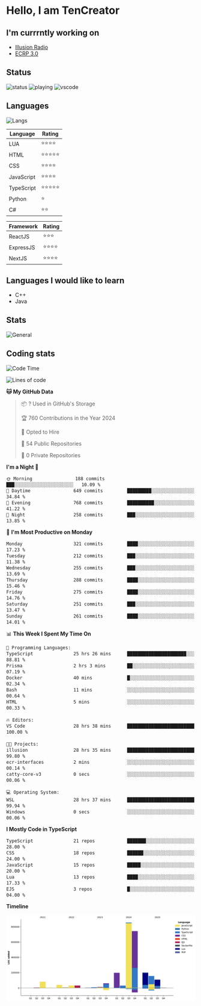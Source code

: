 # Hello, I am TenCreator

## I'm currrntly working on
- [Illusion Radio](https://illusionradio.co.uk/)
- [ECRP 3.0](http://github.com/Emerald-Coast-Roleplay/)

## Status
![status](https://api.statusbadges.me/badge/status/518334475038359555?simple=true&style=for-the-badge)
![playing](https://api.statusbadges.me/badge/playing/518334475038359555?style=for-the-badge)
![vscode](https://api.statusbadges.me/badge/vscode/518334475038359555?style=for-the-badge)

## Languages
![Langs](https://github-readme-stats.vercel.app/api/top-langs/?username=tencreator&layout=compact&theme=radical)


|Language|Rating|
|--------|------|
|LUA|⭐️⭐️⭐️⭐️|
|HTML|⭐️⭐️⭐️⭐️⭐️|
|CSS|⭐️⭐️⭐️⭐️|
|JavaScript|⭐️⭐️⭐️⭐️|
|TypeScript|⭐️⭐️⭐️⭐️⭐️|
|Python|⭐️|
|C#|⭐️⭐️ |

|Framework|Rating|
|--------|------|
|ReactJS|⭐️⭐️⭐|
|ExpressJS|⭐️⭐️⭐️⭐️|
|NextJS|⭐️⭐️⭐⭐️|

## Languages I would like to learn
- C++
- Java

## Stats
![General](https://github-readme-stats.vercel.app/api?username=tencreator&show_icons=true&theme=radical)

## Coding stats

<!--START_SECTION:waka-->
![Code Time](http://img.shields.io/badge/Code%20Time-349%20hrs%2030%20mins-blue)

![Lines of code](https://img.shields.io/badge/From%20Hello%20World%20I%27ve%20Written-1.9%20million%20lines%20of%20code-blue)

**🐱 My GitHub Data** 

> 📦 ? Used in GitHub's Storage 
 > 
> 🏆 760 Contributions in the Year 2024
 > 
> 💼 Opted to Hire
 > 
> 📜 54 Public Repositories 
 > 
> 🔑 0 Private Repositories 
 > 
**I'm a Night 🦉** 

```text
🌞 Morning                188 commits         ███░░░░░░░░░░░░░░░░░░░░░░   10.09 % 
🌆 Daytime                649 commits         █████████░░░░░░░░░░░░░░░░   34.84 % 
🌃 Evening                768 commits         ██████████░░░░░░░░░░░░░░░   41.22 % 
🌙 Night                  258 commits         ███░░░░░░░░░░░░░░░░░░░░░░   13.85 % 
```
📅 **I'm Most Productive on Monday** 

```text
Monday                   321 commits         ████░░░░░░░░░░░░░░░░░░░░░   17.23 % 
Tuesday                  212 commits         ███░░░░░░░░░░░░░░░░░░░░░░   11.38 % 
Wednesday                255 commits         ███░░░░░░░░░░░░░░░░░░░░░░   13.69 % 
Thursday                 288 commits         ████░░░░░░░░░░░░░░░░░░░░░   15.46 % 
Friday                   275 commits         ████░░░░░░░░░░░░░░░░░░░░░   14.76 % 
Saturday                 251 commits         ███░░░░░░░░░░░░░░░░░░░░░░   13.47 % 
Sunday                   261 commits         ████░░░░░░░░░░░░░░░░░░░░░   14.01 % 
```


📊 **This Week I Spent My Time On** 

```text
💬 Programming Languages: 
TypeScript               25 hrs 26 mins      ██████████████████████░░░   88.81 % 
Prisma                   2 hrs 3 mins        ██░░░░░░░░░░░░░░░░░░░░░░░   07.19 % 
Docker                   40 mins             █░░░░░░░░░░░░░░░░░░░░░░░░   02.34 % 
Bash                     11 mins             ░░░░░░░░░░░░░░░░░░░░░░░░░   00.64 % 
HTML                     5 mins              ░░░░░░░░░░░░░░░░░░░░░░░░░   00.33 % 

🔥 Editors: 
VS Code                  28 hrs 38 mins      █████████████████████████   100.00 % 

🐱‍💻 Projects: 
illusion                 28 hrs 35 mins      █████████████████████████   99.80 % 
ecr-interfaces           2 mins              ░░░░░░░░░░░░░░░░░░░░░░░░░   00.14 % 
catty-core-v3            0 secs              ░░░░░░░░░░░░░░░░░░░░░░░░░   00.06 % 

💻 Operating System: 
WSL                      28 hrs 37 mins      █████████████████████████   99.94 % 
Windows                  0 secs              ░░░░░░░░░░░░░░░░░░░░░░░░░   00.06 % 
```

**I Mostly Code in TypeScript** 

```text
TypeScript               21 repos            ███████░░░░░░░░░░░░░░░░░░   28.00 % 
CSS                      18 repos            ██████░░░░░░░░░░░░░░░░░░░   24.00 % 
JavaScript               15 repos            █████░░░░░░░░░░░░░░░░░░░░   20.00 % 
Lua                      13 repos            ████░░░░░░░░░░░░░░░░░░░░░   17.33 % 
EJS                      3 repos             █░░░░░░░░░░░░░░░░░░░░░░░░   04.00 % 
```



**Timeline**

![Lines of Code chart](https://raw.githubusercontent.com/tencreator/tencreator/main/assets/bar_graph.png)


<!--END_SECTION:waka-->
